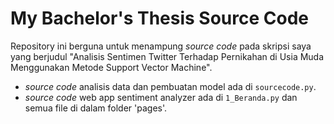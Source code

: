 # My Bachelor's Thesis Source Code
Repository ini berguna untuk menampung _source code_ pada skripsi saya yang berjudul "Analisis Sentimen Twitter Terhadap Pernikahan di Usia Muda Menggunakan Metode Support Vector Machine".

- _source code_ analisis data dan pembuatan model ada di `sourcecode.py`.
- _source code_ web app sentiment analyzer ada di `1_Beranda.py` dan semua file di dalam folder 'pages'.
